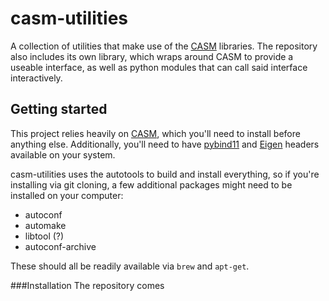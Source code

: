 # casm-utilities
A collection of utilities that make use of the [CASM](https://github.com/prisms-center/CASMcode) libraries.
The repository also includes its own library, which wraps around CASM to provide a useable interface, as well
as python modules that can call said interface interactively.

## Getting started
This project relies heavily on [CASM](https://github.com/prisms-center/CASMcode), which you'll need to install
before anything else. Additionally, you'll need to have [pybind11](https://github.com/pybind/pybind11) and
[Eigen](http://eigen.tuxfamily.org/index.php?title=Main_Page) headers available on your system.

casm-utilities uses the autotools to build and install everything, so if you're installing via git cloning,
a few additional packages might need to be installed on your computer:

* autoconf
* automake
* libtool (?)
* autoconf-archive

These should all be readily available via ```brew``` and ```apt-get```.

###Installation
The repository comes
